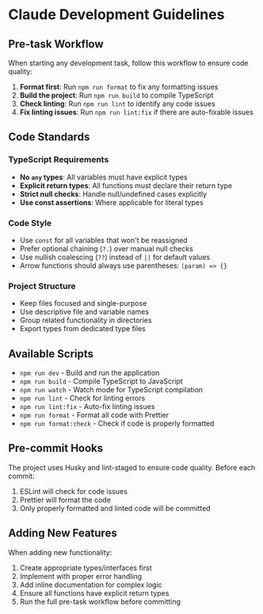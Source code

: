 # Claude Development Guidelines

## Pre-task Workflow

When starting any development task, follow this workflow to ensure code quality:

1. **Format first**: Run `npm run format` to fix any formatting issues
2. **Build the project**: Run `npm run build` to compile TypeScript
3. **Check linting**: Run `npm run lint` to identify any code issues
4. **Fix linting issues**: Run `npm run lint:fix` if there are auto-fixable issues

## Code Standards

### TypeScript Requirements

- **No `any` types**: All variables must have explicit types
- **Explicit return types**: All functions must declare their return type
- **Strict null checks**: Handle null/undefined cases explicitly
- **Use const assertions**: Where applicable for literal types

### Code Style

- Use `const` for all variables that won't be reassigned
- Prefer optional chaining (`?.`) over manual null checks
- Use nullish coalescing (`??`) instead of `||` for default values
- Arrow functions should always use parentheses: `(param) => {}`

### Project Structure

- Keep files focused and single-purpose
- Use descriptive file and variable names
- Group related functionality in directories
- Export types from dedicated type files

## Available Scripts

- `npm run dev` - Build and run the application
- `npm run build` - Compile TypeScript to JavaScript
- `npm run watch` - Watch mode for TypeScript compilation
- `npm run lint` - Check for linting errors
- `npm run lint:fix` - Auto-fix linting issues
- `npm run format` - Format all code with Prettier
- `npm run format:check` - Check if code is properly formatted

## Pre-commit Hooks

The project uses Husky and lint-staged to ensure code quality. Before each commit:

1. ESLint will check for code issues
2. Prettier will format the code
3. Only properly formatted and linted code will be committed

## Adding New Features

When adding new functionality:

1. Create appropriate types/interfaces first
2. Implement with proper error handling
3. Add inline documentation for complex logic
4. Ensure all functions have explicit return types
5. Run the full pre-task workflow before committing
